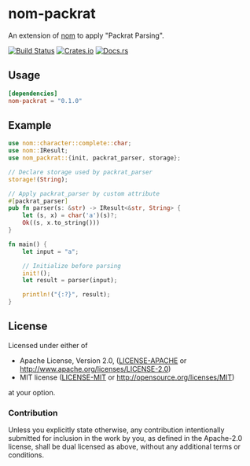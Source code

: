 # nom-packrat
An extension of [nom](https://docs.rs/nom) to apply "Packrat Parsing".

[![Build Status](https://dev.azure.com/dalance/procs/_apis/build/status/dalance.nom-packratprocs?branchName=master)](https://dev.azure.com/dalance/nom-packrat/_build/latest?definitionId=1&branchName=master)
[![Crates.io](https://img.shields.io/crates/v/nom-packrat.svg)](https://crates.io/crates/nom-packrat)
[![Docs.rs](https://docs.rs/nom-packrat/badge.svg)](https://docs.rs/nom-packrat)

## Usage

```Cargo.toml
[dependencies]
nom-packrat = "0.1.0"
```

## Example

```rust
use nom::character::complete::char;
use nom::IResult;
use nom_packrat::{init, packrat_parser, storage};

// Declare storage used by packrat_parser
storage!(String);

// Apply packrat_parser by custom attribute
#[packrat_parser]
pub fn parser(s: &str) -> IResult<&str, String> {
    let (s, x) = char('a')(s)?;
    Ok((s, x.to_string()))
}

fn main() {
    let input = "a";

    // Initialize before parsing
    init!();
    let result = parser(input);

    println!("{:?}", result);
}
```

## License

Licensed under either of

 * Apache License, Version 2.0, ([LICENSE-APACHE](LICENSE-APACHE) or http://www.apache.org/licenses/LICENSE-2.0)
 * MIT license ([LICENSE-MIT](LICENSE-MIT) or http://opensource.org/licenses/MIT)

at your option.

### Contribution

Unless you explicitly state otherwise, any contribution intentionally
submitted for inclusion in the work by you, as defined in the Apache-2.0
license, shall be dual licensed as above, without any additional terms or
conditions.
